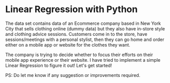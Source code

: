 # Linear Regression with Python

The data set contains data of an Ecommerce company based in New York City that sells clothing online (dummy data) but they also have in-store style and clothing advice sessions. Customers come in to the store, have sessions/meetings with a personal stylist, then they can go home and order either on a mobile app or website for the clothes they want.

The company is trying to decide whether to focus their efforts on their mobile app experience or their website. I have tried to implement a simple Linear Regression to figure it out! Let's get started! 

PS: Do let me know if any suggestion or improvements required.
